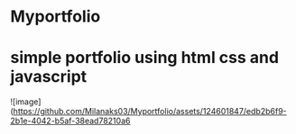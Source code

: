 # Myportfolio
# simple portfolio using html css and javascript
![image](https://github.com/Milanaks03/Myportfolio/assets/124601847/edb2b6f9-2b1e-4042-b5af-38ead78210a6
